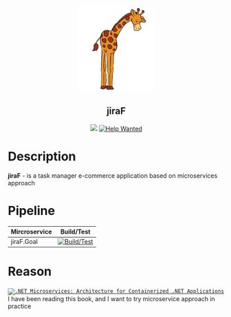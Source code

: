 <div align="center">
 <img src="docs/img/jiraF-icon.png" weight="100px" height="200px" />
 <h2>jiraF</h2>

[![](https://tokei.rs/b1/github/KurnakovMaksim/jiraF)](https://github.com/KurnakovMaksim/jiraF)
[![Help Wanted](https://img.shields.io/github/issues/KurnakovMaksim/jiraF/help%20wanted?color=green)](https://github.com/KurnakovMaksim/jiraF/issues?q=is%3Aissue+is%3Aopen+label%3A%22help+wanted%22)

</div>

# Description
<b>jiraF</b> - is a task manager e-commerce application based on microservices approach

# Pipeline

| Mircroservice 	    | Build/Test |
|------------------ | -------------------------------------- |
| jiraF.Goal  | [![Build/Test](https://github.com/KurnakovMaksim/jiraF/actions/workflows/goal-build-test.yml/badge.svg)](https://github.com/KurnakovMaksim/jiraF/actions/workflows/goal-build-test.yml) |

# Reason
<code><a href="#ArchitectureForContainerizedDotNetApplications" ><img src="https://docs.microsoft.com/en-us/dotnet/architecture/microservices/media/cover-large.png" title=".NET Microservices: Architecture for Containerized .NET Applications" width="150" /></a></code><br>
I have been reading this book, and I want to try microservice approach in practice
